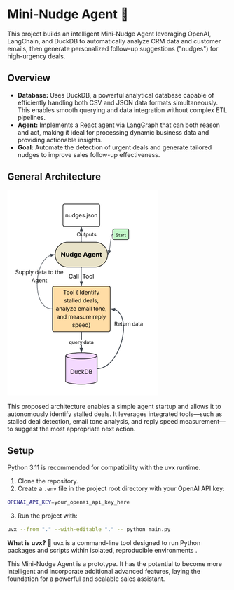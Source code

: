 # Mini-Nudge Agent 🧠

This project builds an intelligent Mini-Nudge Agent leveraging OpenAI, LangChain, and DuckDB to automatically analyze CRM data and customer emails, then generate personalized follow-up suggestions ("nudges") for high-urgency deals.


## Overview 

- **Database:** Uses DuckDB, a powerful analytical database capable of efficiently handling both CSV and JSON data formats simultaneously. This enables smooth querying and data integration without complex ETL pipelines.
- **Agent:** Implements a React agent via LangGraph that can both reason and act, making it ideal for processing dynamic business data and providing actionable insights.
- **Goal:** Automate the detection of urgent deals and generate tailored nudges to improve sales follow-up effectiveness.
## General Architecture
![Nudge Agent Architecture](static/nudge_agent.png)

This proposed architecture enables a simple agent startup and allows it to autonomously identify stalled deals. It leverages integrated tools—such as stalled deal detection, email tone analysis, and reply speed measurement—to suggest the most appropriate next action.
## Setup
Python 3.11 is recommended for compatibility with the uvx runtime.
1. Clone the repository.
2. Create a `.env` file in the project root directory with your OpenAI API key:
 ```bash
 OPENAI_API_KEY=your_openai_api_key_here 
 ```
 
3. Run the project with:
  ``` bash
  uvx --from "." --with-editable "." -- python main.py
  ```
**What is uvx?** 🧠
uvx is a command-line tool designed to run Python packages and scripts within isolated, reproducible environments .


This Mini-Nudge Agent is a prototype. It has the potential to become more intelligent and incorporate additional advanced features, laying the foundation for a powerful and scalable sales assistant.